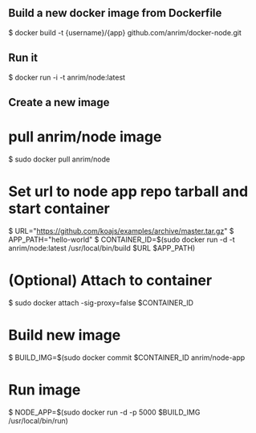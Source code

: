 ## Build a new docker image from Dockerfile
  $ docker build -t {username}/{app} github.com/anrim/docker-node.git
  
## Run it
  $ docker run -i -t anrim/node:latest
  
## Create a new image
  # pull anrim/node image
  $ sudo docker pull anrim/node
  
  # Set url to node app repo tarball and start container
  $ URL="https://github.com/koajs/examples/archive/master.tar.gz"
  $ APP_PATH="hello-world"
  $ CONTAINER_ID=$(sudo docker run -d -t anrim/node:latest /usr/local/bin/build $URL $APP_PATH)
  
  # (Optional) Attach to container
  $ sudo docker attach -sig-proxy=false $CONTAINER_ID
  
  # Build new image
  $ BUILD_IMG=$(sudo docker commit $CONTAINER_ID anrim/node-app
  
  # Run image
  $ NODE_APP=$(sudo docker run -d -p 5000 $BUILD_IMG /usr/local/bin/run)